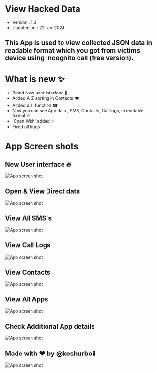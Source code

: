 # View Hacked Data

- Version : 1.3
- Updated on : 22-jan-2024

## This App is used to view collected JSON data in readable format which you got from victims device using Incognito call (free version). 

# What is new ✨

- Brand New user interface 💎
- Added A-Z sorting in Contacts 🍽
- Added dial function ☎
- Now you can see App data , SMS, Contacts, Call logs, in readable format 🔥 
- 'Open With' </intent-filter> added ✨
- Fixed all bugs
# App Screen shots
## New User interface 🔥
![App screen shot](https://iili.io/JavjR6l.md.png)
## Open & View Direct data
![App screen shot](https://iili.io/JavjEZb.md.png)
## View All SMS's 
![App screen shot](https://iili.io/JavjPSI.md.png)
## View Call Logs
![App screen shot](https://iili.io/JavjDoG.md.png)
## View Contacts
![App screen shot](https://iili.io/JavNwTF.md.png)
## View All Apps
![App screen shot](https://iili.io/JavNijn.md.png)
## Check Additional App details
![App screen shot](https://iili.io/JavNQCG.md.png)
## Made with ❤ by @koshurboii
![App screen shot](https://iili.io/JavNpvS.md.png)